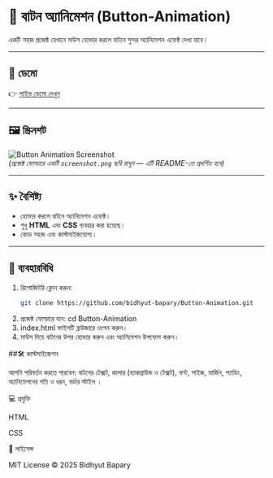 # 🎨 বাটন অ্যানিমেশন (Button-Animation)

একটি সহজ প্রজেক্ট যেখানে মাউস হোভার করলে বাটনে সুন্দর অ্যানিমেশন এফেক্ট দেখা যাবে।  

---

## 🔗 ডেমো  
👉 [লাইভ ডেমো দেখুন](https://bidhyut-bapary.github.io/Button-Animation/)  

---

## 🖼️ স্ক্রিনশট  

![Button Animation Screenshot](screenshot.png)  
*(প্রজেক্ট ফোল্ডারে একটি `screenshot.png` ছবি রাখুন — এটি README-তে প্রদর্শিত হবে)*  

---

## ✨ বৈশিষ্ট্য  

- হোভার করলে বাটনে অ্যানিমেশন এফেক্ট।  
- শুধু **HTML** এবং **CSS** ব্যবহার করা হয়েছে।  
- কোড সহজ এবং কাস্টমাইজযোগ্য।  

---

## 🚀 ব্যবহারবিধি  

1. রিপোজিটরি ক্লোন করুন:  
   ```bash
   git clone https://github.com/bidhyut-bapary/Button-Animation.git
2. প্রজেক্ট ফোল্ডারে যান:
     cd Button-Animation
3. index.html ফাইলটি ব্রাউজারে ওপেন করুন।
4. মাউস দিয়ে বাটনের উপর হোভার করুন এবং অ্যানিমেশন উপভোগ করুন।

##🛠️ কাস্টমাইজেশন

আপনি পরিবর্তন করতে পারবেন: বাটনের টেক্সট, কালার (ব্যাকগ্রাউন্ড ও টেক্সট), ফন্ট, সাইজ, মার্জিন, প্যাডিং, অ্যানিমেশনের গতি ও ধরন, বর্ডার স্টাইল ।

💻 প্রযুক্তি

HTML

CSS

📜 লাইসেন্স

MIT License © 2025 Bidhyut Bapary
